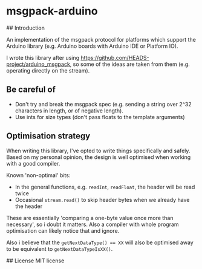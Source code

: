 # msgpack-arduino

## Introduction

An implementation of the msgpack protocol for platforms which support the Arduino library (e.g. Arduino boards with Arduino IDE or Platform IO).

I wrote this library after using https://github.com/HEADS-project/arduino_msgpack, so some of the ideas are taken from them (e.g. operating directly on the stream).

## Be careful of

* Don't try and break the msgpack spec (e.g. sending a string over 2^32 characters in length, or of negative length). 
* Use ints for size types (don't pass floats to the template arguments)

## Optimisation strategy

When writing this library, I've opted to write things specifically and safely. Based on my personal opinion, the design is well optimised when working with a good compiler.

Known 'non-optimal' bits:
* In the general functions, e.g. `readInt`, `readFloat`, the header will be read twice
* Occasional `stream.read()` to skip header bytes when we already have the header

These are essentially 'comparing a one-byte value once more than necessary', so i doubt it matters. Also a compiler with whole program optimisation can likely notice that and ignore.

Also i believe that the `getNextDataType() == XX` will also be optimised away to be equivalent to `getNextDataTypeIsXX()`.

## License
MIT license